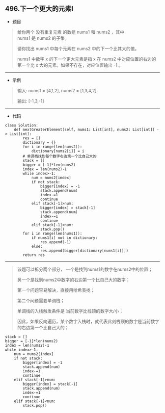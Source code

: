 496.下一个更大的元素I
----------

 - 题目
> 给你两个 没有重复元素 的数组 nums1 和 nums2 ，其中nums1 是 nums2 的子集。
> 
>请你找出 nums1 中每个元素在 nums2 中的下一个比其大的值。
> 
>nums1 中数字 x 的下一个更大元素是指 x 在 nums2 中对应位置的右边的第一个比 x 大的元素。如果不存在，对应位置输出 -1 。
----------
 - 示例
> 输入: nums1 = [4,1,2], nums2 = [1,3,4,2].
>
> 输出: [-1,3,-1]
>
----------
- 代码
>
>
    class Solution:
        def nextGreaterElement(self, nums1: List[int], nums2: List[int]) -> List[int]:
            res = []
            dictionary = {}
            for i in range(len(nums2)):
                dictionary[nums2[i]] = i
            # 单调栈找到每个数字右边第一个比自己大的
            stack = []
            bigger = [-1]*len(nums2)
            index = len(nums2)-1
            while index>-1:
                num = nums2[index]
                if not stack:
                    bigger[index] = -1
                    stack.append(num)
                    index-=1
                    continue
                elif stack[-1]>num:
                    bigger[index] = stack[-1]
                    stack.append(num)
                    index-=1
                    continue
                elif stack[-1]<num:
                    stack.pop()
            for i in range(len(nums1)):
                if nums1[i] not in dictionary:
                    res.append(-1)
                else:
                    res.append(bigger[dictionary[nums1[i]]])
            return res
                    
----------
> 
> 该题可以拆分两个部分，
>   一个是找到nums1的数字在nums2中的位置；
>
>   另一个是找到nums2中数字的右边第一个比自己大的数字；
>
> 第一个问题容易解决，直接用哈希表找；
>
> 第二个问题需要单调栈；
>
> 单调栈的入栈触发条件是 当前数字比栈顶的数字大/小；
>
> 因此，如果反向遍历，某个数字入栈时，就代表此刻栈顶的数字是当前数字的右边第一个比自己大的；
>
    stack = []
    bigger = [-1]*len(nums2)
    index = len(nums2)-1
    while index>-1:
        num = nums2[index]
        if not stack:
            bigger[index] = -1
            stack.append(num)
            index-=1
            continue
        elif stack[-1]>num:
            bigger[index] = stack[-1]
            stack.append(num)
            index-=1
            continue
        elif stack[-1]<num:
            stack.pop()